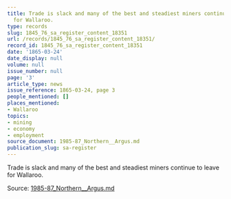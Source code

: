 ```yaml
---
title: Trade is slack and many of the best and steadiest miners continue to leave
  for Wallaroo.
type: records
slug: 1845_76_sa_register_content_18351
url: /records/1845_76_sa_register_content_18351/
record_id: 1845_76_sa_register_content_18351
date: '1865-03-24'
date_display: null
volume: null
issue_number: null
page: '3'
article_type: news
issue_reference: 1865-03-24, page 3
people_mentioned: []
places_mentioned:
- Wallaroo
topics:
- mining
- economy
- employment
source_document: 1985-87_Northern__Argus.md
publication_slug: sa-register
---
```


Trade is slack and many of the best and steadiest miners continue to leave for Wallaroo.

Source: [1985-87_Northern__Argus.md](/downloads/markdown/1985-87_Northern__Argus.md)
